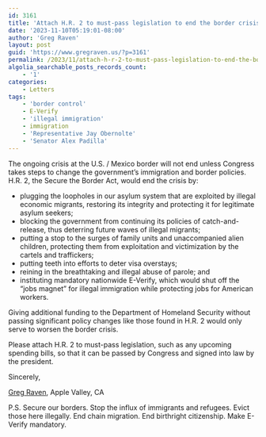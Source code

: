 ```yaml
---
id: 3161
title: 'Attach H.R. 2 to must-pass legislation to end the border crisis'
date: '2023-11-10T05:19:01-08:00'
author: 'Greg Raven'
layout: post
guid: 'https://www.gregraven.us/?p=3161'
permalink: /2023/11/attach-h-r-2-to-must-pass-legislation-to-end-the-border-crisis/
algolia_searchable_posts_records_count:
    - '1'
categories:
    - Letters
tags:
    - 'border control'
    - E-Verify
    - 'illegal immigration'
    - immigration
    - 'Representative Jay Obernolte'
    - 'Senator Alex Padilla'
---
```


The ongoing crisis at the U.S. / Mexico border will not end unless Congress takes steps to change the government’s immigration and border policies. H.R. 2, the Secure the Border Act, would end the crisis by:

- plugging the loopholes in our asylum system that are exploited by illegal economic migrants, restoring its integrity and protecting it for legitimate asylum seekers;
- blocking the government from continuing its policies of catch-and-release, thus deterring future waves of illegal migrants;
- putting a stop to the surges of family units and unaccompanied alien children, protecting them from exploitation and victimization by the cartels and traffickers;
- putting teeth into efforts to deter visa overstays;
- reining in the breathtaking and illegal abuse of parole; and
- instituting mandatory nationwide E-Verify, which would shut off the “jobs magnet” for illegal immigration while protecting jobs for American workers.

Giving additional funding to the Department of Homeland Security without passing significant policy changes like those found in H.R. 2 would only serve to worsen the border crisis.

Please attach H.R. 2 to must-pass legislation, such as any upcoming spending bills, so that it can be passed by Congress and signed into law by the president.

Sincerely,

[Greg Raven](https://www.gregraven.org/), Apple Valley, CA

P.S. Secure our borders. Stop the influx of immigrants and refugees. Evict those here illegally. End chain migration. End birthright citizenship. Make E-Verify mandatory.